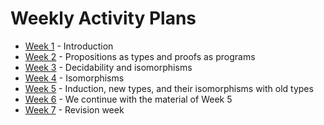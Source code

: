 # Weekly Activity Plans

 * [Week 1](files/week1.md) - Introduction
 * [Week 2](files/week2.md) - Propositions as types and proofs as programs
 * [Week 3](files/week3.md) - Decidability and isomorphisms
 * [Week 4](files/week4.md) - Isomorphisms
 * [Week 5](files/week5.md) - Induction, new types, and their isomorphisms with old types
 * [Week 6](files/week6.md) - We continue with the material of Week 5
 * [Week 7](files/week7.md) - Revision week
